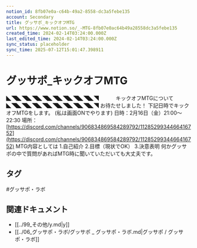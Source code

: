 ```yaml
---
notion_id: 8fb07e0a-c64b-49a2-8558-dc3a5febe135
account: Secondary
title: グッサポ_キックオフMTG
url: https://www.notion.so/_-MTG-8fb07e0ac64b49a28558dc3a5febe135
created_time: 2024-02-14T03:24:00.000Z
last_edited_time: 2024-02-14T03:24:00.000Z
sync_status: placeholder
sync_time: 2025-07-12T15:01:47.398911
---
```

# グッサポ_キックオフMTG

◣◥◣◥◣◥◣◥◣◥◣◥◣◥◣◥◣◥
　　　キックオフMTGについて
◣◥◣◥◣◥◣◥◣◥◣◥◣◥◣◥◣◥
お待たせしました！
下記日時でキックオフMTGをします。
(私は画面ONでやります)
日時：2月16日（金）21:00〜22:30
場所：[https://discord.com/channels/906834869584289792/1128529934466416752](https://discord.com/channels/906834869584289792/1128529934466416752)
MTG内容としては
1.自己紹介
2.目標（現状でOK）
3.決意表明
何かグッサポの中で質問があればMTG時に聞いていただいても大丈夫です。

## タグ

#グッサポ・ラボ 

## 関連ドキュメント

- [[../99_その他/y.md|y]]
- [[../06_グッサポ・ラボ/グッサポ _ グッサポ・ラボ.md|グッサポ / グッサポ・ラボ]]
